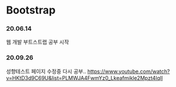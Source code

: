 # Bootstrap
### 20.06.14   
웹 개발 부트스트랩 공부 시작

### 20.09.26
성향테스트 페이지 수정중 다시 공부..
https://www.youtube.com/watch?v=HKtD3d9C69U&list=PLMWJA4FwmYz0_Lkeafmikle2Mpzt4lqIl
